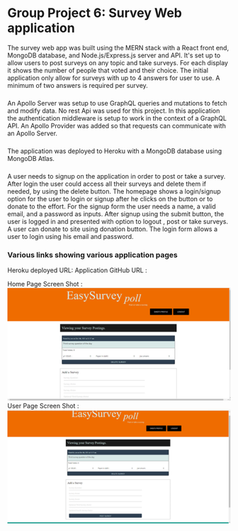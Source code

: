 # Group Project 6: Survey Web application

The survey web app was built using the MERN stack with a React front end, MongoDB database, and Node.js/Express.js server and API. It's set up to allow users to post surveys on any topic and take surveys. For each display it shows the number of people that voted and their choice. The initial application only allow for surveys with up to 4 answers for user to use.  A minimum of two answers is required per survey. 

### 

An Apollo Server was setup to use GraphQL queries and mutations to fetch and modify data. No rest Api was used for this project. 
In this application the authentication middleware is setup to work in the context of a GraphQL API. An Apollo Provider was added so that requests can communicate with an Apollo Server.

### 
The application was deployed to Heroku with a MongoDB database using MongoDB Atlas. 

###
A user needs to signup on the application in order to post or take a survey. After login the user could access all their surveys and delete them if needed, by using the delete button.
The homepage shows a login/signup option for the user to login or signup after he clicks on the button or to donate to the effort. For the signup form the user needs a name, a valid email, and a password as inputs.
After signup using the submit button, the user is logged in and presented with option to logout , post or take surveys. A user can donate to site using donation button.
The login form allows a user to login using his email and password.

### Various links showing various application pages

Heroku deployed URL: 
Application GitHub URL : 

Home Page Screen Shot : ![Screenshot](./images/homeP.png)
User Page Screen Shot : ![Screenshot](./images/userP.png)


